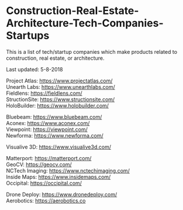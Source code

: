 # Construction-Real-Estate-Architecture-Tech-Companies-Startups

This is a list of tech/startup companies which make products related to construction, real estate, or architecture.

Last updated: 5-8-2018

Project Atlas:  https://www.projectatlas.com/<br/>
Unearth Labs: https://www.unearthlabs.com/<br/>
Fieldlens: https://fieldlens.com/<br/>
StructionSite: https://www.structionsite.com/<br/>
HoloBuilder: https://www.holobuilder.com/<br/>

Bluebeam: https://www.bluebeam.com/<br/>
Aconex: https://www.aconex.com/<br/>
Viewpoint: https://viewpoint.com/<br/>
Newforma: https://www.newforma.com/<br/>

Visualive 3D: https://www.visualive3d.com/<br/>

Matterport: https://matterport.com/<br/>
GeoCV: https://geocv.com/<br/>
NCTech Imaging: https://www.nctechimaging.com/<br/>
Inside Maps: https://www.insidemaps.com/<br/>
Occipital: https://occipital.com/<br/>

Drone Deploy: https://www.dronedeploy.com/<br/>
Aerobotics: https://aerobotics.co<br/>
